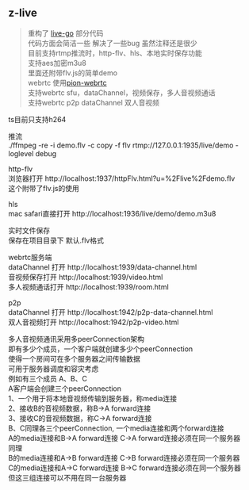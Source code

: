 z-live
---
> 重构了 [live-go](https://github.com/gwuhaolin/livego) 部分代码  
> 代码方面会简洁一些 解决了一些bug 虽然注释还是很少  
> 目前支持rtmp推流时，http-flv、hls、本地实时保存功能  
> 支持aes加密m3u8  
> 里面还附带flv.js的简单demo  
> webrtc 使用[pion-webrtc](https://github.com/pion/webrtc/v4)  
> 支持webrtc sfu，dataChannel，视频保存，多人音视频通话  
> 支持webrtc p2p dataChannel 双人音视频

ts目前只支持h264  

推流  
./ffmpeg -re -i demo.flv -c copy -f flv rtmp://127.0.0.1:1935/live/demo -loglevel debug

http-flv  
浏览器打开 http://localhost:1937/httpFlv.html?u=%2Flive%2Fdemo.flv  
这个附带了flv.js的使用

hls  
mac safari直接打开 http://localhost:1936/live/demo/demo.m3u8

实时文件保存  
保存在项目目录下 默认.flv格式

webrtc服务端  
dataChannel 打开 http://localhost:1939/data-channel.html  
音视频保存打开 http://localhost:1939/video.html  
多人视频通话打开 http://localhost:1939/room.html

p2p  
dataChannel 打开 http://localhost:1942/p2p-data-channel.html  
双人音视频打开 http://localhost:1942/p2p-video.html

多人音视频通讯采用多peerConnection架构  
即有多少个成员，一个客户端就创建多少个peerConnection  
使得一个房间可在多个服务器之间传输数据   
可用于服务器调度和容灾考虑  
例如有三个成员 A、B、C  
A客户端会创建三个peerConnection  
1、一个用于将本地音视频传输到服务器，称media连接  
2、接收B的音视频数据，称B->A forward连接  
3、接收C的音视频数据，称C->A forward连接  
B、C同理各三个peerConnection, 一个media连接和两个forward连接  
A的media连接和B->A forward连接 C->A forward连接必须在同一个服务器  
同理  
B的media连接和A->B forward连接 C->B forward连接必须在同一个服务器  
C的media连接和A->C forward连接 B->C forward连接必须在同一个服务器  
但这三组连接可以不用在同一台服务器  



